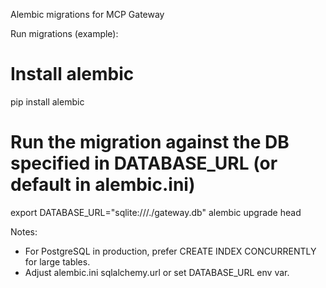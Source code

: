 Alembic migrations for MCP Gateway

Run migrations (example):

# Install alembic
pip install alembic

# Run the migration against the DB specified in DATABASE_URL (or default in alembic.ini)
export DATABASE_URL="sqlite:///./gateway.db"
alembic upgrade head

Notes:
- For PostgreSQL in production, prefer CREATE INDEX CONCURRENTLY for large tables.
- Adjust alembic.ini sqlalchemy.url or set DATABASE_URL env var.
